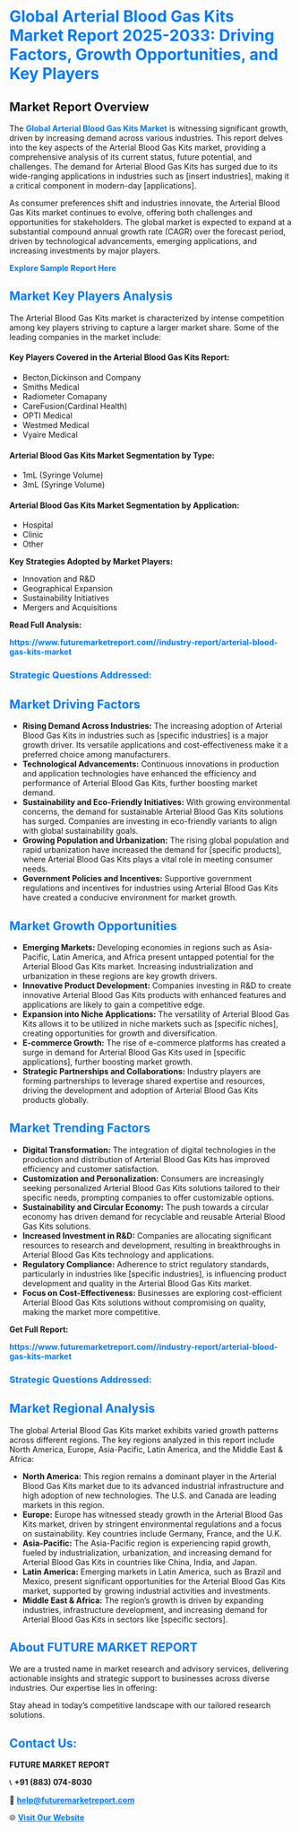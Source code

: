 <h1 style="color: #007BFF;">Global Arterial Blood Gas Kits Market Report 2025-2033: Driving Factors, Growth Opportunities, and Key Players</h1>

<section id="overview">
<h2>Market Report Overview</h2>
<p>The <a href="https://www.futuremarketreport.com//industry-report/arterial-blood-gas-kits-market" style="color: #007BFF; text-decoration: none;"><strong>Global Arterial Blood Gas Kits Market</strong></a> is witnessing significant growth, driven by increasing demand across various industries. This report delves into the key aspects of the Arterial Blood Gas Kits market, providing a comprehensive analysis of its current status, future potential, and challenges. The demand for Arterial Blood Gas Kits has surged due to its wide-ranging applications in industries such as [insert industries], making it a critical component in modern-day [applications].</p>
<p>As consumer preferences shift and industries innovate, the Arterial Blood Gas Kits market continues to evolve, offering both challenges and opportunities for stakeholders. The global market is expected to expand at a substantial compound annual growth rate (CAGR) over the forecast period, driven by technological advancements, emerging applications, and increasing investments by major players.</p>
</section>

<section id="overview">
<p><a href="https://www.futuremarketreport.com//request-sample/reportId=78743" style="color: #007BFF; text-decoration: none;"><strong>Explore Sample Report Here</strong></a></p>
</section>

<section id="key-players">
<h2 style="color: #007BFF;">Market Key Players Analysis</h2>
<p>The Arterial Blood Gas Kits market is characterized by intense competition among key players striving to capture a larger market share. Some of the leading companies in the market include:</p>
<h4>Key Players Covered in the Arterial Blood Gas Kits Report:</h4>
<ul><li>Becton,Dickinson and Company</li><li>Smiths Medical</li><li>Radiometer Comapany</li><li>CareFusion(Cardinal Health)</li><li>OPTI Medical</li><li>Westmed Medical</li><li>Vyaire Medical</li></ul>
<h4>Arterial Blood Gas Kits Market Segmentation by Type:</h4>
<ul><li>1mL (Syringe Volume)</li><li>3mL (Syringe Volume)</li></ul>

<h4>Arterial Blood Gas Kits Market Segmentation by Application:</h4>
<ul><li>Hospital</li><li>Clinic</li><li>Other</li></ul>
<p><strong>Key Strategies Adopted by Market Players:</strong></p>
<ul>
<li>Innovation and R&D</li>
<li>Geographical Expansion</li>
<li>Sustainability Initiatives</li>
<li>Mergers and Acquisitions</li>
</ul>
</section>

<section>
<p><strong>Read Full Analysis: </strong></p><a href="https://www.futuremarketreport.com//industry-report/arterial-blood-gas-kits-market" style="color: #007BFF; text-decoration: none;"><strong>https://www.futuremarketreport.com//industry-report/arterial-blood-gas-kits-market</strong></a>
<h3 style="color: #007BFF;">Strategic Questions Addressed:</h3>
</section>

<section id="driving-factors">
<h2 style="color: #007BFF;">Market Driving Factors</h2>
<ul>
<li><strong>Rising Demand Across Industries:</strong> The increasing adoption of Arterial Blood Gas Kits in industries such as [specific industries] is a major growth driver. Its versatile applications and cost-effectiveness make it a preferred choice among manufacturers.</li>
<li><strong>Technological Advancements:</strong> Continuous innovations in production and application technologies have enhanced the efficiency and performance of Arterial Blood Gas Kits, further boosting market demand.</li>
<li><strong>Sustainability and Eco-Friendly Initiatives:</strong> With growing environmental concerns, the demand for sustainable Arterial Blood Gas Kits solutions has surged. Companies are investing in eco-friendly variants to align with global sustainability goals.</li>
<li><strong>Growing Population and Urbanization:</strong> The rising global population and rapid urbanization have increased the demand for [specific products], where Arterial Blood Gas Kits plays a vital role in meeting consumer needs.</li>
<li><strong>Government Policies and Incentives:</strong> Supportive government regulations and incentives for industries using Arterial Blood Gas Kits have created a conducive environment for market growth.</li>
</ul>
</section>

<section id="growth-opportunities">
<h2 style="color: #007BFF;">Market Growth Opportunities</h2>
<ul>
<li><strong>Emerging Markets:</strong> Developing economies in regions such as Asia-Pacific, Latin America, and Africa present untapped potential for the Arterial Blood Gas Kits market. Increasing industrialization and urbanization in these regions are key growth drivers.</li>
<li><strong>Innovative Product Development:</strong> Companies investing in R&D to create innovative Arterial Blood Gas Kits products with enhanced features and applications are likely to gain a competitive edge.</li>
<li><strong>Expansion into Niche Applications:</strong> The versatility of Arterial Blood Gas Kits allows it to be utilized in niche markets such as [specific niches], creating opportunities for growth and diversification.</li>
<li><strong>E-commerce Growth:</strong> The rise of e-commerce platforms has created a surge in demand for Arterial Blood Gas Kits used in [specific applications], further boosting market growth.</li>
<li><strong>Strategic Partnerships and Collaborations:</strong> Industry players are forming partnerships to leverage shared expertise and resources, driving the development and adoption of Arterial Blood Gas Kits products globally.</li>
</ul>
</section>

<section id="trending-factors">
<h2 style="color: #007BFF;">Market Trending Factors</h2>
<ul>
<li><strong>Digital Transformation:</strong> The integration of digital technologies in the production and distribution of Arterial Blood Gas Kits has improved efficiency and customer satisfaction.</li>
<li><strong>Customization and Personalization:</strong> Consumers are increasingly seeking personalized Arterial Blood Gas Kits solutions tailored to their specific needs, prompting companies to offer customizable options.</li>
<li><strong>Sustainability and Circular Economy:</strong> The push towards a circular economy has driven demand for recyclable and reusable Arterial Blood Gas Kits solutions.</li>
<li><strong>Increased Investment in R&D:</strong> Companies are allocating significant resources to research and development, resulting in breakthroughs in Arterial Blood Gas Kits technology and applications.</li>
<li><strong>Regulatory Compliance:</strong> Adherence to strict regulatory standards, particularly in industries like [specific industries], is influencing product development and quality in the Arterial Blood Gas Kits market.</li>
<li><strong>Focus on Cost-Effectiveness:</strong> Businesses are exploring cost-efficient Arterial Blood Gas Kits solutions without compromising on quality, making the market more competitive.</li>
</ul>
</section>

<section>
<p><strong>Get Full Report: </strong></p><a href="https://www.futuremarketreport.com//industry-report/arterial-blood-gas-kits-market" style="color: #007BFF; text-decoration: none;"><strong>https://www.futuremarketreport.com//industry-report/arterial-blood-gas-kits-market</strong></a>
<h3 style="color: #007BFF;">Strategic Questions Addressed:</h3>
</section>


<section id="regional-analysis">
<h2 style="color: #007BFF;">Market Regional Analysis</h2>
<p>The global Arterial Blood Gas Kits market exhibits varied growth patterns across different regions. The key regions analyzed in this report include North America, Europe, Asia-Pacific, Latin America, and the Middle East & Africa:</p>
<ul>
<li><strong>North America:</strong> This region remains a dominant player in the Arterial Blood Gas Kits market due to its advanced industrial infrastructure and high adoption of new technologies. The U.S. and Canada are leading markets in this region.</li>
<li><strong>Europe:</strong> Europe has witnessed steady growth in the Arterial Blood Gas Kits market, driven by stringent environmental regulations and a focus on sustainability. Key countries include Germany, France, and the U.K.</li>
<li><strong>Asia-Pacific:</strong> The Asia-Pacific region is experiencing rapid growth, fueled by industrialization, urbanization, and increasing demand for Arterial Blood Gas Kits in countries like China, India, and Japan.</li>
<li><strong>Latin America:</strong> Emerging markets in Latin America, such as Brazil and Mexico, present significant opportunities for the Arterial Blood Gas Kits market, supported by growing industrial activities and investments.</li>
<li><strong>Middle East & Africa:</strong> The region’s growth is driven by expanding industries, infrastructure development, and increasing demand for Arterial Blood Gas Kits in sectors like [specific sectors].</li>
</ul>
</section>

<footer>
<h2 style="color: #007BFF;">About FUTURE MARKET REPORT</h2>
<p>We are a trusted name in market research and advisory services, delivering actionable insights and strategic support to businesses across diverse industries. Our expertise lies in offering:</p>

<p>Stay ahead in today’s competitive landscape with our tailored research solutions.</p>

<h2 style="color: #007BFF;">Contact Us:</h2>
<p><strong>FUTURE MARKET REPORT</strong></p>
<p>📞 <strong>+91 (883) 074-8030</strong></p>
<p>📧 <strong><a href="mailto:help@futuremarketreport.com" style="color: #007BFF;">help@futuremarketreport.com</a></strong></p>
<p>🌐 <strong><a href="https://www.futuremarketreport.com/" style="color: #007BFF;">Visit Our Website</a></strong></p>
</footer>
